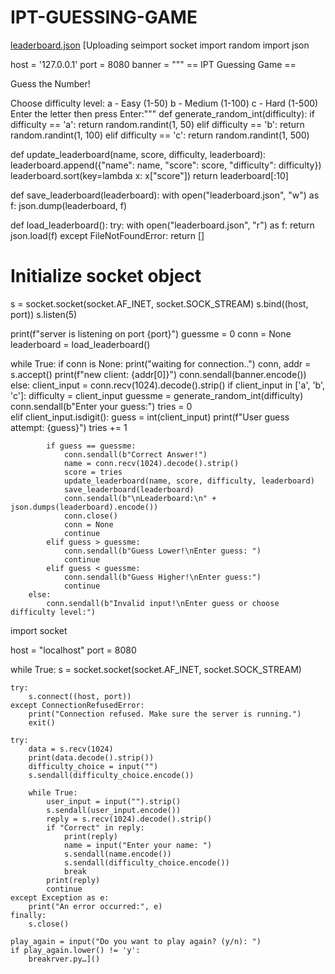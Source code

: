 # IPT-GUESSING-GAME
[leaderboard.json](https://github.com/Xycho23/IPT-GUESSING-GAME/files/15310245/leaderboard.json)
[Uploading seimport socket
import random
import json

host = '127.0.0.1'
port = 8080
banner = """
== IPT Guessing Game ==

Guess the Number!

Choose difficulty level:
a - Easy (1-50)
b - Medium (1-100)
c - Hard (1-500)
Enter the letter then press Enter:"""
def generate_random_int(difficulty):
    if difficulty == 'a':
        return random.randint(1, 50)
    elif difficulty == 'b':
        return random.randint(1, 100)
    elif difficulty == 'c':
        return random.randint(1, 500)

def update_leaderboard(name, score, difficulty, leaderboard):
    leaderboard.append({"name": name, "score": score, "difficulty": difficulty})
    leaderboard.sort(key=lambda x: x["score"])
    return leaderboard[:10]

def save_leaderboard(leaderboard):
    with open("leaderboard.json", "w") as f:
        json.dump(leaderboard, f)

def load_leaderboard():
    try:
        with open("leaderboard.json", "r") as f:
            return json.load(f)
    except FileNotFoundError:
        return []

# Initialize socket object
s = socket.socket(socket.AF_INET, socket.SOCK_STREAM)
s.bind((host, port))
s.listen(5)

print(f"server is listening on port {port}")
guessme = 0
conn = None
leaderboard = load_leaderboard()

while True:
    if conn is None:
        print("waiting for connection..")
        conn, addr = s.accept()
        print(f"new client: {addr[0]}")
        conn.sendall(banner.encode())
    else:
        client_input = conn.recv(1024).decode().strip()
        if client_input in ['a', 'b', 'c']:
            difficulty = client_input
            guessme = generate_random_int(difficulty)
            conn.sendall(b"Enter your guess:")
            tries = 0  
        elif client_input.isdigit():
            guess = int(client_input)
            print(f"User guess attempt: {guess}")
            tries += 1  

            if guess == guessme:
                conn.sendall(b"Correct Answer!")
                name = conn.recv(1024).decode().strip()
                score = tries  
                update_leaderboard(name, score, difficulty, leaderboard)
                save_leaderboard(leaderboard)
                conn.sendall(b"\nLeaderboard:\n" + json.dumps(leaderboard).encode())
                conn.close()
                conn = None
                continue
            elif guess > guessme:
                conn.sendall(b"Guess Lower!\nEnter guess: ")
                continue
            elif guess < guessme:
                conn.sendall(b"Guess Higher!\nEnter guess:")
                continue
        else:
            conn.sendall(b"Invalid input!\nEnter guess or choose difficulty level:")
import socket

host = "localhost"
port = 8080

while True:
    s = socket.socket(socket.AF_INET, socket.SOCK_STREAM)

    try:
        s.connect((host, port))
    except ConnectionRefusedError:
        print("Connection refused. Make sure the server is running.")
        exit()

    try:
        data = s.recv(1024)
        print(data.decode().strip())
        difficulty_choice = input("")
        s.sendall(difficulty_choice.encode())

        while True:
            user_input = input("").strip()
            s.sendall(user_input.encode())
            reply = s.recv(1024).decode().strip()
            if "Correct" in reply:
                print(reply)
                name = input("Enter your name: ")
                s.sendall(name.encode())
                s.sendall(difficulty_choice.encode())
                break
            print(reply)
            continue
    except Exception as e:
        print("An error occurred:", e)
    finally:
        s.close()

    play_again = input("Do you want to play again? (y/n): ")
    if play_again.lower() != 'y':
        breakrver.py…]()


